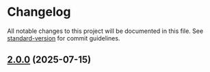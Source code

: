 # Changelog

All notable changes to this project will be documented in this file. See [standard-version](https://github.com/conventional-changelog/standard-version) for commit guidelines.

## [2.0.0](https://github.com/vtapia5070/twinkle-kit/compare/v2.0.2...v2.0.0) (2025-07-15)
